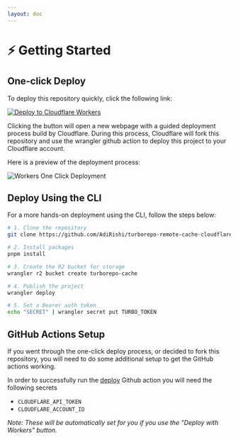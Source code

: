 ```yaml
---
layout: doc
---
```


# ⚡️ Getting Started

## One-click Deploy

To deploy this repository quickly, click the following link:

[![Deploy to Cloudflare Workers](https://deploy.workers.cloudflare.com/button)](https://deploy.workers.cloudflare.com/?url=https://github.com/AdiRishi/turborepo-remote-cache-cloudflare)

Clicking the button will open a new webpage with a guided deployment process build by Cloudflare. During this process, Cloudflare will fork this repository and use the wrangler github action to deploy this project to your Cloudflare account.

Here is a preview of the deployment process:

![Workers One Click Deployment](https://public-assets.turborepo-remote-cache.dev/images/cloudflare-one-click-demo.jpg)

## Deploy Using the CLI

For a more hands-on deployment using the CLI, follow the steps below:

```sh
# 1. Clone the repository
git clone https://github.com/AdiRishi/turborepo-remote-cache-cloudflare.git custom-cache

# 2. Install packages
pnpm install

# 3. Create the R2 bucket for storage
wrangler r2 bucket create turborepo-cache

# 4. Publish the project
wrangler deploy

# 5. Set a Bearer auth token
echo "SECRET" | wrangler secret put TURBO_TOKEN
```

## GitHub Actions Setup

If you went through the one-click deploy process, or decided to fork this repository, you will need to do some additional setup to get the GitHub actions working.

In order to successfully run the [deploy](https://github.com/AdiRishi/turborepo-remote-cache-cloudflare/blob/master/.github/workflows/deploy.yml) Github action you will need the following secrets

-   `CLOUDFLARE_API_TOKEN`
-   `CLOUDFLARE_ACCOUNT_ID`

_Note: These will be automatically set for you if you use the "Deploy with Workers" button._
